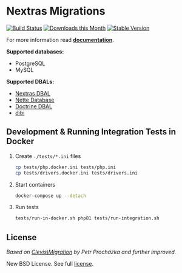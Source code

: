 Nextras Migrations
==================

[![Build Status](https://github.com/nextras/migrations/actions/workflows/qa.yaml/badge.svg)](https://github.com/nextras/migrations/actions/workflows/qa.yaml)
[![Downloads this Month](https://img.shields.io/packagist/dm/nextras/migrations.svg?style=flat)](https://packagist.org/packages/nextras/migrations)
[![Stable Version](https://img.shields.io/packagist/v/nextras/migrations.svg?style=flat)](https://packagist.org/packages/nextras/migrations)

For more information read **[documentation](https://nextras.org/migrations/docs)**.

**Supported databases:**
* PostgreSQL
* MySQL

**Supported DBALs:**
* [Nextras DBAL](https://github.com/nextras/dbal)
* [Nette Database](https://github.com/nette/database)
* [Doctrine DBAL](https://github.com/doctrine/dbal)
* [dibi](https://github.com/dg/dibi)


Development & Running Integration Tests in Docker
------------------------------------------------

1. Create `./tests/*.ini` files
   ```bash
   cp tests/php.docker.ini tests/php.ini
   cp tests/drivers.docker.ini tests/drivers.ini
   ```
2. Start containers
    ```bash
    docker-compose up --detach
    ```
3. Run tests
    ```bash
    tests/run-in-docker.sh php81 tests/run-integration.sh
    ```

License
-------

*Based on [Clevis\Migration](https://github.com/Clevis/Migration) by Petr Procházka and further improved.*

New BSD License. See full [license](license.md).
